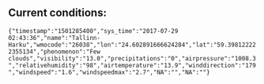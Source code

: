 ## Current conditions: 
 ``` {"timestamp":"1501285400","sys_time":"2017-07-29 02:43:36","name":"Tallinn-Harku","wmocode":"26038","lon":"24.602891666624284","lat":"59.398122222355134","phenomenon":"Few clouds","visibility":"13.0","precipitations":"0","airpressure":"1008.3","relativehumidity":"98","airtemperature":"13.9","winddirection":"179","windspeed":"1.6","windspeedmax":"2.7","NA":"","NA":""} ```
